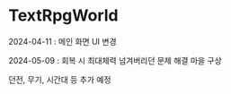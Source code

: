 # TextRpgWorld

2024-04-11 : 메인 화면 UI 변경

2024-05-09 : 회복 시 최대체력 넘겨버리던 문제 해결 마을 구상

던전, 무기, 시간대 등 추가 예정
